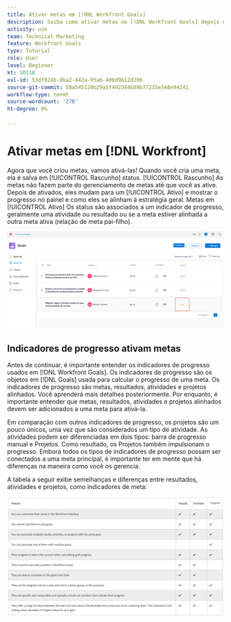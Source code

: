 ```yaml
---
title: Ativar metas em [!DNL Workfront Goals]
description: Saiba como ativar metas no [!DNL Workfront Goals] depois de criá-los.
activity: use
team: Technical Marketing
feature: Workfront Goals
type: Tutorial
role: User
level: Beginner
kt: 10118
exl-id: 53df924b-0ba2-442a-95a6-40bd9b12d206
source-git-commit: 58a545120b29a5f492344b89b77235e548e94241
workflow-type: tm+mt
source-wordcount: '278'
ht-degree: 0%

---
```


# Ativar metas em [!DNL Workfront]

Agora que você criou metas, vamos ativá-las! Quando você cria uma meta, ela é salva em [!UICONTROL Rascunho] status. [!UICONTROL Rascunho] As metas não fazem parte do gerenciamento de metas até que você as ative. Depois de ativados, eles mudam para um [!UICONTROL Ativo] e mostrar o progresso no painel e como eles se alinham à estratégia geral. Metas em [!UICONTROL Ativo] Os status são associados a um indicador de progresso, geralmente uma atividade ou resultado ou se a meta estiver alinhada a outra meta ativa (relação de meta pai-filho).

![Uma captura de tela de uma meta no Workfront Metas em um status de Rascunho](assets/04-workfront-goals-activate-goals.png)

## Indicadores de progresso ativam metas

Antes de continuar, é importante entender os indicadores de progresso usados em [!DNL Workfront Goals]. Os indicadores de progresso são os objetos em [!DNL Goals] usada para calcular o progresso de uma meta. Os indicadores de progresso são metas, resultados, atividades e projetos alinhados. Você aprenderá mais detalhes posteriormente. Por enquanto, é importante entender que metas, resultados, atividades e projetos alinhados devem ser adicionados a uma meta para ativá-la.

Em comparação com outros indicadores de progresso, os projetos são um pouco únicos, uma vez que são considerados um tipo de atividade. As atividades podem ser diferenciadas em dois tipos: barra de progresso manual e Projetos. Como resultado, os Projetos também impulsionam o progresso. Embora todos os tipos de indicadores de progresso possam ser conectados a uma meta principal, é importante ter em mente que há diferenças na maneira como você os gerencia.

A tabela a seguir exibe semelhanças e diferenças entre resultados, atividades e projetos, como indicadores de meta:

![Uma tabela das semelhanças e diferenças entre resultados, atividades e projetos, como indicadores de meta.](assets/05-workfront-goals-progress-indicators.png)
